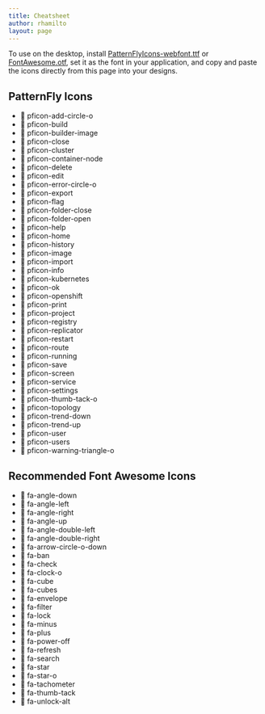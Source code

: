 ```yaml
---
title: Cheatsheet
author: rhamilto
layout: page
---
```

To use on the desktop, install [PatternFlyIcons-webfont.ttf][1] or [FontAwesome.otf][2], set it as the font in your application, and copy and paste the icons directly from this page into your designs.

<div class="row">
  <div class="col-sm-6 col-md-6">
    <h2>PatternFly Icons</h2>
    <ul class="icons list-unstyled">
      <li>
        <span class="pficon pficon-unicode-character" title="Copy to clipboard"></span>
        <span class="icon-class">pficon-add-circle-o</span>
      </li>
      <li>
        <span class="pficon pficon-unicode-character" title="Copy to clipboard"></span>
        <span class="icon-class">pficon-build</span>
      </li>
      <li>
        <span class="pficon pficon-unicode-character" title="Copy to clipboard"></span>
        <span class="icon-class">pficon-builder-image</span>
      </li>
      <li>
        <span class="pficon pficon-unicode-character" title="Copy to clipboard"></span>
        <span class="icon-class">pficon-close</span>
      </li>
      <li>
        <span class="pficon pficon-unicode-character" title="Copy to clipboard"></span>
        <span class="icon-class">pficon-cluster</span>
      </li>
      <li>
        <span class="pficon pficon-unicode-character" title="Copy to clipboard"></span>
        <span class="icon-class">pficon-container-node</span>
      </li>
      <li>
        <span class="pficon pficon-unicode-character" title="Copy to clipboard"></span>
        <span class="icon-class">pficon-delete</span>
      </li>
      <li>
        <span class="pficon pficon-unicode-character" title="Copy to clipboard"></span>
        <span class="icon-class">pficon-edit</span>
      </li>
      <li>
        <span class="pficon pficon-unicode-character" title="Copy to clipboard"></span>
        <span class="icon-class">pficon-error-circle-o</span>
      </li>
      <li>
        <span class="pficon pficon-unicode-character" title="Copy to clipboard"></span>
        <span class="icon-class">pficon-export</span>
      </li>
      <li>
        <span class="pficon pficon-unicode-character" title="Copy to clipboard"></span>
        <span class="icon-class">pficon-flag</span>
      </li>
      <li>
        <span class="pficon pficon-unicode-character" title="Copy to clipboard"></span>
        <span class="icon-class">pficon-folder-close</span>
      </li>
      <li>
        <span class="pficon pficon-unicode-character" title="Copy to clipboard"></span>
        <span class="icon-class">pficon-folder-open</span>
      </li>
      <li>
        <span class="pficon pficon-unicode-character" title="Copy to clipboard"></span>
        <span class="icon-class">pficon-help</span>
      </li>
      <li>
        <span class="pficon pficon-unicode-character" title="Copy to clipboard"></span>
        <span class="icon-class">pficon-home</span>
      </li>
      <li>
        <span class="pficon pficon-unicode-character" title="Copy to clipboard"></span>
        <span class="icon-class">pficon-history</span>
      </li>
      <li>
        <span class="pficon pficon-unicode-character" title="Copy to clipboard"></span>
        <span class="icon-class">pficon-image</span>
      </li>
      <li>
        <span class="pficon pficon-unicode-character" title="Copy to clipboard"></span>
        <span class="icon-class">pficon-import</span>
      </li>
      <li>
        <span class="pficon pficon-unicode-character" title="Copy to clipboard"></span>
        <span class="icon-class">pficon-info</span>
      </li>
      <li>
        <span class="pficon pficon-unicode-character" title="Copy to clipboard"></span>
        <span class="icon-class">pficon-kubernetes</span>
      </li>
      <li>
        <span class="pficon pficon-unicode-character" title="Copy to clipboard"></span>
        <span class="icon-class">pficon-ok</span>
      </li>
      <li>
        <span class="pficon pficon-unicode-character" title="Copy to clipboard"></span>
        <span class="icon-class">pficon-openshift</span>
      </li>
      <li>
        <span class="pficon pficon-unicode-character" title="Copy to clipboard"></span>
        <span class="icon-class">pficon-print</span>
      </li>
      <li>
        <span class="pficon pficon-unicode-character" title="Copy to clipboard"></span>
        <span class="icon-class">pficon-project</span>
      </li>
     <li>
        <span class="pficon pficon-unicode-character" title="Copy to clipboard"></span>
        <span class="icon-class">pficon-registry</span>
      </li>
      <li>
        <span class="pficon pficon-unicode-character" title="Copy to clipboard"></span>
        <span class="icon-class">pficon-replicator</span>
      </li>
      <li>
        <span class="pficon pficon-unicode-character" title="Copy to clipboard"></span>
        <span class="icon-class">pficon-restart</span>
      </li>
      <li>
        <span class="pficon pficon-unicode-character" title="Copy to clipboard"></span>
        <span class="icon-class">pficon-route</span>
      </li>
      <li>
        <span class="pficon pficon-unicode-character" title="Copy to clipboard"></span>
        <span class="icon-class">pficon-running</span>
      </li>
      <li>
        <span class="pficon pficon-unicode-character" title="Copy to clipboard"></span>
        <span class="icon-class">pficon-save</span>
      </li>
      <li>
        <span class="pficon pficon-unicode-character" title="Copy to clipboard"></span>
        <span class="icon-class">pficon-screen</span>
      </li>
      <li>
        <span class="pficon pficon-unicode-character" title="Copy to clipboard"></span>
        <span class="icon-class">pficon-service</span>
      </li>
      <li>
        <span class="pficon pficon-unicode-character" title="Copy to clipboard"></span>
        <span class="icon-class">pficon-settings</span>
      </li>
      <li>
        <span class="pficon pficon-unicode-character" title="Copy to clipboard"></span>
        <span class="icon-class">pficon-thumb-tack-o</span>
      </li>
      <li>
        <span class="pficon pficon-unicode-character" title="Copy to clipboard"></span>
        <span class="icon-class">pficon-topology</span>
      </li>
      <li>
        <span class="pficon pficon-unicode-character" title="Copy to clipboard"></span>
        <span class="icon-class">pficon-trend-down</span>
      </li>
      <li>
        <span class="pficon pficon-unicode-character" title="Copy to clipboard"></span>
        <span class="icon-class">pficon-trend-up</span>
      </li>
      <li>
        <span class="pficon pficon-unicode-character" title="Copy to clipboard"></span>
        <span class="icon-class">pficon-user</span>
      </li>
      <li>
        <span class="pficon pficon-unicode-character" title="Copy to clipboard"></span>
        <span class="icon-class">pficon-users</span>
      </li>
      <li>
        <span class="pficon pficon-unicode-character" title="Copy to clipboard"></span>
        <span class="icon-class">pficon-warning-triangle-o</span>
      </li>
    </ul>
  </div>
  <div class="col-sm-6 col-md-6">
    <h2>Recommended Font Awesome Icons</h2>
    <ul class="icons list-unstyled">
      <li>
        <span class="fa fa-unicode-character" title="Copy to clipboard"></span>
        <span class="icon-class">fa-angle-down</span>
      </li>
      <li>
        <span class="fa fa-unicode-character" title="Copy to clipboard"></span>
        <span class="icon-class">fa-angle-left</span>
      </li>
      <li>
        <span class="fa fa-unicode-character" title="Copy to clipboard"></span>
        <span class="icon-class">fa-angle-right</span>
      </li>
      <li>
        <span class="fa fa-unicode-character" title="Copy to clipboard"></span>
        <span class="icon-class">fa-angle-up</span>
      </li>
      <li>
        <span class="fa fa-unicode-character" title="Copy to clipboard"></span>
        <span class="icon-class">fa-angle-double-left</span>
      </li>
      <li>
        <span class="fa fa-unicode-character" title="Copy to clipboard"></span>
        <span class="icon-class">fa-angle-double-right</span>
      </li>
      <li>
        <span class="fa fa-unicode-character" title="Copy to clipboard"></span>
        <span class="icon-class">fa-arrow-circle-o-down</span>
      </li>
      <li>
        <span class="fa fa-unicode-character" title="Copy to clipboard"></span>
        <span class="icon-class">fa-ban</span>
      </li>
      <li>
        <span class="fa fa-unicode-character" title="Copy to clipboard"></span>
        <span class="icon-class">fa-check</span>
      </li>
      <li>
        <span class="fa fa-unicode-character" title="Copy to clipboard"></span>
        <span class="icon-class">fa-clock-o</span>
      </li>
      <li>
        <span class="fa fa-unicode-character" title="Copy to clipboard"></span>
        <span class="icon-class">fa-cube</span>
      </li>
      <li>
        <span class="fa fa-unicode-character" title="Copy to clipboard"></span>
        <span class="icon-class">fa-cubes</span>
      </li>
      <li>
        <span class="fa fa-unicode-character" title="Copy to clipboard"></span>
        <span class="icon-class">fa-envelope</span>
      </li>
      <li>
        <span class="fa fa-unicode-character" title="Copy to clipboard"></span>
        <span class="icon-class">fa-filter</span>
      </li>
      <li>
        <span class="fa fa-unicode-character" title="Copy to clipboard"></span>
        <span class="icon-class">fa-lock</span>
      </li>
      <li>
        <span class="fa fa-unicode-character" title="Copy to clipboard"></span>
        <span class="icon-class">fa-minus</span>
      </li>
      <li>
        <span class="fa fa-unicode-character" title="Copy to clipboard"></span>
        <span class="icon-class">fa-plus</span>
      </li>
      <li>
        <span class="fa fa-unicode-character" title="Copy to clipboard"></span>
        <span class="icon-class">fa-power-off</span>
      </li>
      <li>
        <span class="fa fa-unicode-character" title="Copy to clipboard"></span>
        <span class="icon-class">fa-refresh</span>
      </li>
      <li>
        <span class="fa fa-unicode-character" title="Copy to clipboard"></span>
        <span class="icon-class">fa-search</span>
      </li>
      <li>
        <span class="fa fa-unicode-character" title="Copy to clipboard"></span>
        <span class="icon-class">fa-star</span>
      </li>
      <li>
        <span class="fa fa-unicode-character" title="Copy to clipboard"></span>
        <span class="icon-class">fa-star-o</span>
      </li>
      <li>
        <span class="fa fa-unicode-character" title="Copy to clipboard"></span>
        <span class="icon-class">fa-tachometer</span>
      </li>
      <li>
        <span class="fa fa-unicode-character" title="Copy to clipboard"></span>
        <span class="icon-class">fa-thumb-tack</span>
      </li>
      <li>
        <span class="fa fa-unicode-character" title="Copy to clipboard"></span>
        <span class="icon-class">fa-unlock-alt</span>
      </li>
    </ul>
  </div>
</div>

<script>
  $('[class*="unicode-character"]').tooltip();
  var clipboard = new Clipboard('[class*="unicode-character"]', {
    target: function (trigger) {
      return trigger;
    }
  });
  clipboard.on('success', function (e) {
    $(e.trigger)
      .attr('title', 'Copied!')
      .tooltip('fixTitle')
      .tooltip('show')
      .attr('title', 'Copy to clipboard')
      .tooltip('fixTitle')
    e.clearSelection()
  });
  clipboard.on('error', function (e) {
    var fallbackMsg = /Mac/i.test(navigator.userAgent) ? 'Press \u2318C to copy' : 'Press Ctrl-C to copy'
    $(e.trigger)
      .attr('title', fallbackMsg)
      .tooltip('fixTitle')
      .tooltip('show')
      .attr('title', 'Copy to clipboard')
      .tooltip('fixTitle')
  });
</script>

 [1]: https://rawgit.com/patternfly/patternfly/master/dist/fonts/PatternFlyIcons-webfont.ttf
 [2]: https://rawgit.com/patternfly/patternfly/master/components/font-awesome/fonts/FontAwesome.otf
